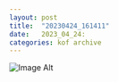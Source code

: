 ```yaml
---
layout:	post
title:	"20230424_161411"
date:	2023_04_24:
categories:	kof archive
---
```


![Image Alt](https://k0f.github.io/assets/20230424_161411.jpg)